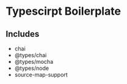 # Typescirpt Boilerplate

## Includes

- chai
- @types/chai
- @types/mocha
- @types/node
- source-map-support